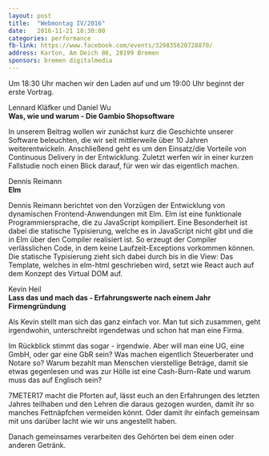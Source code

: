 ```yaml
---
layout: post
title:  "Webmontag IV/2016"
date:   2016-11-21 18:30:00
categories: performance
fb-link: https://www.facebook.com/events/329835620728870/
address: Karton, Am Deich 86, 28199 Bremen
sponsors: bremen digitalmedia
---
```


Um 18:30 Uhr machen wir den Laden auf und um 19:00 Uhr beginnt der erste Vortrag.

Lennard Kläfker und Daniel Wu  
**Was, wie und warum - Die Gambio Shopsoftware**

In unserem Beitrag wollen wir zunächst kurz die Geschichte unserer Software beleuchten, die wir seit mittlerweile über 10 Jahren weiterentwickeln. Anschließend geht es um den Einsatz/die Vorteile von Continuous Delivery in der Entwicklung. Zuletzt werfen wir in einer kurzen Fallstudie noch einen Blick darauf, für wen wir das eigentlich machen.


Dennis Reimann  
**Elm**

Dennis Reimann berichtet von den Vorzügen der Entwicklung von dynamischen Frontend-Anwendungen mit Elm.
Elm ist eine funktionale Programmiersprache, die zu JavaScript kompiliert. Eine Besonderheit ist dabei die statische Typisierung, welche es in JavaScript nicht gibt und die in Elm über den Compiler realisiert ist. So erzeugt der Compiler verlässlichen Code, in dem keine Laufzeit-Exceptions vorkommen können. Die statische Typisierung zieht sich dabei durch bis in die View: Das Template, welches in elm-html geschrieben wird, setzt wie React auch auf dem Konzept des Virtual DOM auf.


Kevin Heil  
**Lass das und mach das - Erfahrungswerte nach einem Jahr Firmengründung**

Als Kevin stellt man sich das ganz einfach vor. Man tut sich zusammen, geht irgendwohin, unterschreibt irgendetwas und schon hat man eine Firma.

Im Rückblick stimmt das sogar - irgendwie. Aber will man eine UG, eine GmbH, oder gar eine GbR sein? Was machen eigentlich Steuerberater und Notare so? Warum bezahlt man Menschen vierstellige Beträge, damit sie etwas gegenlesen und was zur Hölle ist eine Cash-Burn-Rate und warum muss das auf Englisch sein?

7METER17 macht die Pforten auf, lässt euch an den Erfahrungen des letzten Jahres teilhaben und den Lehren die daraus gezogen wurden, damit ihr so manches Fettnäpfchen vermeiden könnt. Oder damit ihr einfach gemeinsam mit uns darüber lacht wie wir uns angestellt haben.


Danach gemeinsames verarbeiten des Gehörten bei dem einen oder anderen Getränk.
